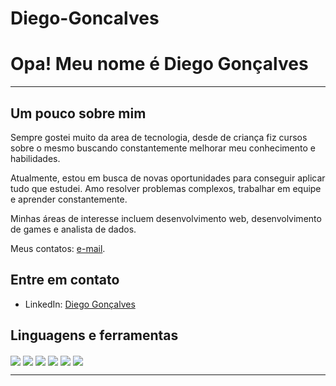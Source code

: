 # Diego-Goncalves


<h1>Opa! Meu nome é Diego Gonçalves</h1>
         
<hr>

## Um pouco sobre mim          


Sempre gostei muito da area de tecnologia, desde de criança fiz cursos sobre o mesmo buscando constantemente melhorar meu conhecimento e habilidades.

Atualmente, estou em busca de novas oportunidades para conseguir aplicar tudo que estudei. Amo resolver problemas complexos, trabalhar em equipe e aprender constantemente.

Minhas áreas de interesse incluem desenvolvimento web, desenvolvimento de games e analista de dados.

Meus contatos: [e-mail](diegogpssth@gmail.com).

## Entre em contato

- LinkedIn: [Diego Gonçalves](https://www.linkedin.com/in/diego-gonçalves-14ab69251/)

 
<h2> <strong> Linguagens e ferramentas </strong> </h2>
<div>
    <img align="center" src="https://img.shields.io/badge/csharp-512BD4?style=for-the-badge&logo=csharp&logoColor=white">
    <img align="center" src="https://img.shields.io/badge/HTML5-E34F26?style=for-the-badge&logo=html5&logoColor=white">
    <img align="center" src="https://img.shields.io/badge/CSS3-1572B6?style=for-the-badge&logo=css3&logoColor=white"> 
    <img align="center" src="https://img.shields.io/badge/Python-14354C?style=for-the-badge&logo=python&logoColor=white">
    <img align="center" src="https://img.shields.io/badge/GIT-E44C30?style=for-the-badge&logo=git&logoColor=white">
    <img align="center" src="https://img.shields.io/badge/GitHub-100000?style=for-the-badge&logo=github&logoColor=white">
</div>

<hr>